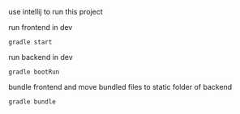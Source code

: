 use intellij to run this project

run frontend in dev
~~~
gradle start
~~~
run backend in dev
~~~
gradle bootRun
~~~

bundle frontend and move bundled files to static folder of backend
~~~
gradle bundle
~~~